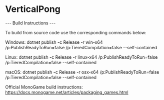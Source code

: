 # VerticalPong

--- Build Instructions ---

To build from source code use the corresponding commands below:

Windows: dotnet publish -c Release -r win-x64 /p:PublishReadyToRun=false /p:TieredCompilation=false --self-contained

Linux: dotnet publish -c Release -r linux-x64 /p:PublishReadyToRun=false /p:TieredCompilation=false --self-contained

macOS: dotnet publish -c Release -r osx-x64 /p:PublishReadyToRun=false /p:TieredCompilation=false --self-contained

Official MonoGame build instructions: https://docs.monogame.net/articles/packaging_games.html
